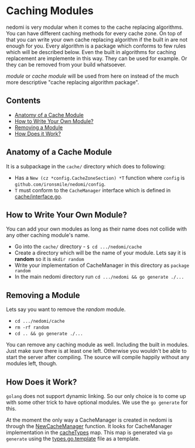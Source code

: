 # Caching Modules

nedomi is very modular when it comes to the cache replacing algorithms. You can have different caching methods for every cache zone. On top of that you can write your own cache replacing algorithm if the built in are not enough for you. Every algorithm is a package which conforms to few rules which will be described below. Even the built in algorithms for caching replacement are implemente in this way. They can be used for example. Or they can be removed from your build whatsoever.

*module* or *cache module* will be used from here on instead of the much more descriptive "cache replacing algorithm package".


## Contents

* [Anatomy of a Cache Module](#anatomy-of-a-cache-module)
* [How to Write Your Own Module?](#how-to-write-your-own-module)
* [Removing a Module](#removing-a-module)
* [How Does it Work?](#how-does-it-work)


## Anatomy of a Cache Module

It is a subpackage in the `cache/` directory which does to following:

* Has a `New (cz *config.CacheZoneSection) *T` function where `config` is `github.com/ironsmile/nedomi/config`.
* `T` must conform to the `CacheManager` interface which is defined in [cache/interface.go](interface.go).


## How to Write Your Own Module?

You can add your own modules as long as their name does not collide with any other caching module's name.

* Go into the `cache/` directory - `$ cd .../nedomi/cache`
* Create a directory which will be the name of your module. Lets say it is **random** so it is `mkdir random`
* Write your implementation of CacheManager in this directory as `package random`
* In the main nedomi directory run `cd .../nedomi && go generate ./...`


## Removing a Module

Lets say you want to remove the *random* module.

* `cd .../nedomi/cache`
* `rm -rf random`
* `cd .. && go generate ./...`

You can remove any caching module as well. Including the built in modules. Just make sure there is at least one left. Otherwise you wouldn't be able to start the server after compiling. The source will compile happily without any modules left, though. 


## How Does it Work?

`golang` does not support dynamic linking. So our only choice is to come up with some other trick to have optional modules. We use the `go generate` for this.

At the moment the only way a CacheManager is created in nedomi is through the [NewCacheManager](new_cache_manager.go) function. It looks for CacheManager implementation in the [cacheTypes](types.go) map. This map is generated via `go generate` using the [types.go.template](types.go.template) file as a template.
